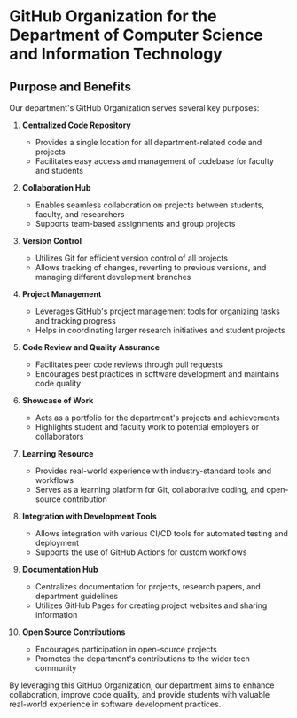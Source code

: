 # GitHub Organization for the Department of Computer Science and Information Technology

## Purpose and Benefits

Our department's GitHub Organization serves several key purposes:

1. **Centralized Code Repository**
   - Provides a single location for all department-related code and projects
   - Facilitates easy access and management of codebase for faculty and students

2. **Collaboration Hub**
   - Enables seamless collaboration on projects between students, faculty, and researchers
   - Supports team-based assignments and group projects

3. **Version Control**
   - Utilizes Git for efficient version control of all projects
   - Allows tracking of changes, reverting to previous versions, and managing different development branches

4. **Project Management**
   - Leverages GitHub's project management tools for organizing tasks and tracking progress
   - Helps in coordinating larger research initiatives and student projects

5. **Code Review and Quality Assurance**
   - Facilitates peer code reviews through pull requests
   - Encourages best practices in software development and maintains code quality

6. **Showcase of Work**
   - Acts as a portfolio for the department's projects and achievements
   - Highlights student and faculty work to potential employers or collaborators

7. **Learning Resource**
   - Provides real-world experience with industry-standard tools and workflows
   - Serves as a learning platform for Git, collaborative coding, and open-source contribution

8. **Integration with Development Tools**
   - Allows integration with various CI/CD tools for automated testing and deployment
   - Supports the use of GitHub Actions for custom workflows

9. **Documentation Hub**
   - Centralizes documentation for projects, research papers, and department guidelines
   - Utilizes GitHub Pages for creating project websites and sharing information

10. **Open Source Contributions**
    - Encourages participation in open-source projects
    - Promotes the department's contributions to the wider tech community

By leveraging this GitHub Organization, our department aims to enhance collaboration, improve code quality, and provide students with valuable real-world experience in software development practices.
